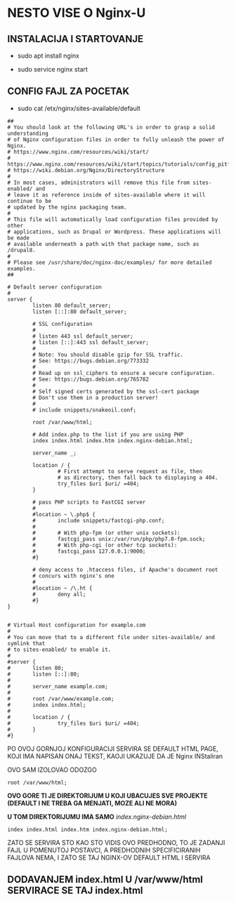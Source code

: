 # NESTO VISE O Nginx-U

## INSTALACIJA I STARTOVANJE

- sudo apt install nginx

- sudo service nginx start

## CONFIG FAJL ZA POCETAK

- sudo cat /etx/nginx/sites-available/default

```linux
##
# You should look at the following URL's in order to grasp a solid understanding
# of Nginx configuration files in order to fully unleash the power of Nginx.
# https://www.nginx.com/resources/wiki/start/
# https://www.nginx.com/resources/wiki/start/topics/tutorials/config_pitfalls/
# https://wiki.debian.org/Nginx/DirectoryStructure
#
# In most cases, administrators will remove this file from sites-enabled/ and
# leave it as reference inside of sites-available where it will continue to be
# updated by the nginx packaging team.
#
# This file will automatically load configuration files provided by other
# applications, such as Drupal or Wordpress. These applications will be made
# available underneath a path with that package name, such as /drupal8.
#
# Please see /usr/share/doc/nginx-doc/examples/ for more detailed examples.
##

# Default server configuration
#
server {
        listen 80 default_server;
        listen [::]:80 default_server;

        # SSL configuration
        #
        # listen 443 ssl default_server;
        # listen [::]:443 ssl default_server;
        #
        # Note: You should disable gzip for SSL traffic.
        # See: https://bugs.debian.org/773332
        #
        # Read up on ssl_ciphers to ensure a secure configuration.
        # See: https://bugs.debian.org/765782
        #
        # Self signed certs generated by the ssl-cert package
        # Don't use them in a production server!
        #
        # include snippets/snakeoil.conf;

        root /var/www/html;

        # Add index.php to the list if you are using PHP
        index index.html index.htm index.nginx-debian.html;

        server_name _;

        location / {
                # First attempt to serve request as file, then
                # as directory, then fall back to displaying a 404.
                try_files $uri $uri/ =404;
        }

        # pass PHP scripts to FastCGI server
        #
        #location ~ \.php$ {
        #       include snippets/fastcgi-php.conf;
        #
        #       # With php-fpm (or other unix sockets):
        #       fastcgi_pass unix:/var/run/php/php7.0-fpm.sock;
        #       # With php-cgi (or other tcp sockets):
        #       fastcgi_pass 127.0.0.1:9000;
        #}

        # deny access to .htaccess files, if Apache's document root
        # concurs with nginx's one
        #
        #location ~ /\.ht {
        #       deny all;
        #}
}


# Virtual Host configuration for example.com
#
# You can move that to a different file under sites-available/ and symlink that
# to sites-enabled/ to enable it.
#
#server {
#       listen 80;
#       listen [::]:80;
#
#       server_name example.com;
#
#       root /var/www/example.com;
#       index index.html;
#
#       location / {
#               try_files $uri $uri/ =404;
#       }
#}

```

PO OVOJ GORNJOJ KONFIGURACIJI SERVIRA SE DEFAULT HTML PAGE, KOJI IMA NAPISAN ONAJ TEKST, KAOJI UKAZUJE DA JE Nginx INStaliran

OVO SAM IZOLOVAO ODOZGO

```linux
root /var/www/html;
```

**OVO GORE TI JE DIREKTORIJUM U KOJI UBACUJES SVE PROJEKTE (DEFAULT I NE TREBA GA MENJATI, MOZE ALI NE MORA)**

**U TOM DIREKTORIJUMU IMA SAMO** *index.nginx-debian.html*

```linux
index index.html index.htm index.nginx-debian.html;
```

ZATO SE SERVIRA STO KAO STO VIDIS OVO PREDHODNO, TO JE ZADANJI FAJL U POMENUTOJ POSTAVCI, A PREDHODNIH SPECIFICIRANIH FAJLOVA NEMA, I ZATO SE TAJ NGINX-OV DEFAULT HTML I SERVIRA

## DODAVANJEM index.html U /var/www/html SERVIRACE SE TAJ index.html